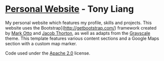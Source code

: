 # [Personal Website](index.html) - Tony Liang

My personal website which features my profile, skills and projects. 
This website uses the Bootstrap](http://getbootstrap.com/) framework created by [Mark Otto](https://twitter.com/mdo) and [Jacob Thorton](https://twitter.com/fat), as well as adapts from the 
[Grayscale](http://startbootstrap.com/template-overviews/grayscale/) theme. This template features various content sections and a Google Maps section with a custom map marker.

Code used under the [Apache 2.0](https://github.com/IronSummitMedia/startbootstrap-grayscale/blob/gh-pages/LICENSE) license.